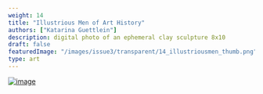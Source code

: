 ```yaml
---
weight: 14
title: "Illustrious Men of Art History"
authors: ["Katarina Guettlein"]
description: digital photo of an ephemeral clay sculpture 8x10
draft: false
featuredImage: "/images/issue3/transparent/14_illustriousmen_thumb.png"
type: art
---
```


<a href = "/images/issue3/14_illustriousmen.jpg" data-lightbox="img">![image](/images/issue3/14_illustriousmen.jpg#issues)</a>
